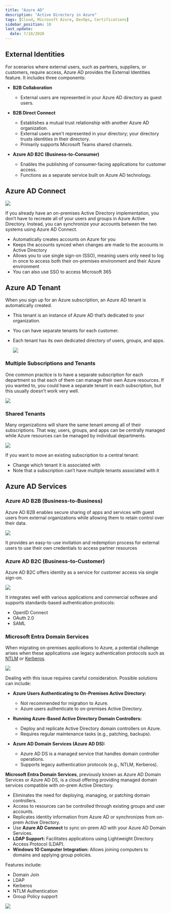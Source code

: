 ```yaml
---
title: "Azure AD"
description: "Active Directory in Azure"
tags: [Cloud, Microsoft Azure, DevOps, Certifications]
sidebar_position: 10
last_update:
  date: 7/18/2020
---
```



## External Identities

For scenarios where external users, such as partners, suppliers, or customers, require access, Azure AD provides the External Identities feature. It includes three components:

- **B2B Collaboration**

    - External users are represented in your Azure AD directory as guest users.

- **B2B Direct Connect**

    - Establishes a mutual trust relationship with another Azure AD organization.
    - External users aren't represented in your directory; your directory trusts identities in their directory.
    - Primarily supports Microsoft Teams shared channels.

- **Azure AD B2C (Business-to-Consumer)**

    - Enables the publishing of consumer-facing applications for customer access.
    - Functions as a separate service built on Azure AD technology.

## Azure AD Connect

![](/img/docs/azure-ad-connectsss.png)

If you already have an on-premises Active Directory implementation, you don’t have to recreate all of your users and groups in Azure Active Directory. Instead, you can synchronize your accounts between the two systems using Azure AD Connect.

- Automatically creates accounts on Azure for you
- Keeps the accounts synced when changes are made to the accounts in Active Directory
- Allows you to use single sign-on (SSO), meaning users only need to log in once to access both their on-premises environment and their Azure environment
- You can also use SSO to access Microsoft 365

## Azure AD Tenant

When you sign up for an Azure subscription, an Azure AD tenant is automatically created.

- This tenant is an instance of Azure AD that’s dedicated to your organization.
- You can have separate tenants for each customer.
- Each tenant has its own dedicated directory of users, groups, and apps.

    ![](/img/docs/azure-ad-tenant.png)

### Multiple Subscriptions and Tenants

One common practice is to have a separate subscription for each department so that each of them can manage their own Azure resources. If you wanted to, you could have a separate tenant in each subscription, but this usually doesn’t work very well.

![](/img/docs/azure-multi-subscriptions-tenants.png)

### Shared Tenants

Many organizations will share the same tenant among all of their subscriptions. That way, users, groups, and apps can be centrally managed while Azure resources can be managed by individual departments.

![](/img/docs/azure-ad-shared-tenants.png)

If you want to move an existing subscription to a central tenant:

- Change which tenant it is associated with
- Note that a subscription can’t have multiple tenants associated with it

## Azure AD Services

### Azure AD B2B (Business-to-Business)

Azure AD B2B enables secure sharing of apps and services with guest users from external organizations while allowing them to retain control over their data. 

![](/img/docs/azure-b2b.png)

It provides an easy-to-use invitation and redemption process for external users to use their own credentials to access partner resources


### Azure AD B2C (Business-to-Customer)

Azure AD B2C offers identity as a service for customer access via single sign-on. 

![](/img/docs/azure-b2ccc.png)

It integrates well with various applications and commercial software and supports standards-based authentication protocols:
  - OpenID Connect
  - OAuth 2.0
  - SAML


### Microsoft Entra Domain Services 

When migrating on-premises applications to Azure, a potential challenge arises when these applications use legacy authentication protocols such as [NTLM](/docs/005-Cybersecurity/003-Security-Architecture/020-Authentication-Protocols.md#ntlm) or [Kerberos](/docs/005-Cybersecurity/003-Security-Architecture/020-Authentication-Protocols.md#kerberos).

![](/img/docs/all-things-devops-Page-6.png)

Dealing with this issue requires careful consideration. Possible solutions can include:

- **Azure Users Authenticating to On-Premises Active Directory:**
  - Not recommended for migration to Azure.
  - Azure users authenticate to on-premises Active Directory.

- **Running Azure-Based Active Directory Domain Controllers:**
  - Deploy and replicate Active Directory domain controllers on Azure.
  - Requires regular maintenance tasks (e.g., patching, backups).

- **Azure AD Domain Services (Azure AD DS):**
  - Azure AD DS is a managed service that handles domain controller operations.
  - Supports legacy authentication protocols (e.g., NTLM, Kerberos).

**Microsoft Entra Domain Services**, previously known as Azure AD Domain Services or Azure AD DS, is a cloud offering providing managed domain services compatible with on-prem Active Directory.

- Eliminates the need for deploying, managing, or patching domain controllers.
- Access to resources can be controlled through existing groups and user accounts.
- Replicates identity information from Azure AD or synchronizes from on-prem Active Directory.
- Use **Azure AD Connect** to sync on-prem AD with your Azure AD Domain Services.
- **LDAP Support:** Facilitates applications using Lightweight Directory Access Protocol (LDAP).
- **Windows 10 Computer Integration:** Allows joining computers to domains and applying group policies.

Features include:

- Domain Join
- LDAP
- Kerberos
- NTLM Authentication
- Group Policy support

![](/img/docs/azure-adds-sync-onprem-to-azure-ad.png)